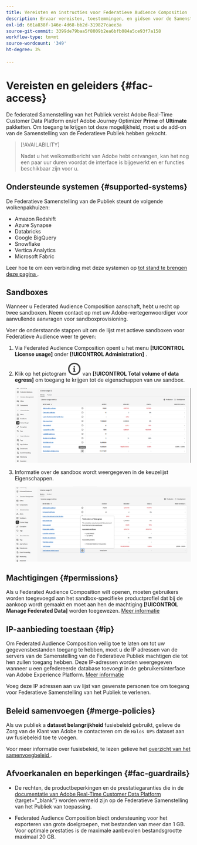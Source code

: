 ```yaml
---
title: Vereisten en instructies voor Federatieve Audience Composition
description: Ervaar vereisten, toestemmingen, en gidsen voor de Samenstelling van de Publiek van de Federatieve
exl-id: 661a838f-146e-4d68-bb2d-319827caee3a
source-git-commit: 3399de79baa5f8009b2ea6bfb084a5ce93f7a158
workflow-type: tm+mt
source-wordcount: '349'
ht-degree: 3%

---
```


# Vereisten en geleiders {#fac-access}

De federated Samenstelling van het Publiek vereist Adobe Real-Time Customer Data Platform en/of Adobe Journey Optimizer **Prime** of **Ultimate** pakketten. Om toegang te krijgen tot deze mogelijkheid, moet u de add-on van de Samenstelling van de Federatieve Publiek hebben gekocht.

>[!AVAILABILITY]
>
>Nadat u het welkomstbericht van Adobe hebt ontvangen, kan het nog een paar uur duren voordat de interface is bijgewerkt en er functies beschikbaar zijn voor u.

## Ondersteunde systemen {#supported-systems}

De Federatieve Samenstelling van de Publiek steunt de volgende wolkenpakhuizen:

* Amazon Redshift
* Azure Synapse
* Databricks
* Google BigQuery
* Snowflake
* Vertica Analytics
* Microsoft Fabric

Leer hoe te om een verbinding met deze systemen op [ tot stand te brengen deze pagina ](../connections/connections.md).

## Sandboxes

Wanneer u Federated Audience Composition aanschaft, hebt u recht op twee sandboxen. Neem contact op met uw Adobe-vertegenwoordiger voor aanvullende aanvragen voor sandboxprovisioning.

Voer de onderstaande stappen uit om de lijst met actieve sandboxen voor Federatieve Audience weer te geven:

1. Via Federated Audience Composition opent u het menu **[!UICONTROL License usage]** onder **[!UICONTROL Administration]** .

1. Klik op het pictogram ![](assets/do-not-localize/Smock_InfoOutline_18_N.svg) van **[!UICONTROL Total volume of data egress]** om toegang te krijgen tot de eigenschappen van uw sandbox.

   ![](assets/sandbox_1.png)

1. Informatie over de sandbox wordt weergegeven in de keuzelijst Eigenschappen.

   ![](assets/sandbox_2.png)

## Machtigingen {#permissions}

Als u Federated Audience Composition wilt openen, moeten gebruikers worden toegevoegd aan het sandbox-specifieke productprofiel dat bij de aankoop wordt gemaakt en moet aan hen de machtiging **[!UICONTROL Manage Federated Data]** worden toegewezen. [Meer informatie](/help/governance-privacy-security/access-control.md)

## IP-aanbieding toestaan {#ip}

Om Federated Audience Composition veilig toe te laten om tot uw gegevensbestanden toegang te hebben, moet u de IP adressen van de servers van de Samenstelling van de Federatieve Publiek machtigen die tot hen zullen toegang hebben. Deze IP-adressen worden weergegeven wanneer u een gefedereerde database toevoegt in de gebruikersinterface van Adobe Experience Platform. [Meer informatie](../connections/connections.md)

Voeg deze IP adressen aan uw lijst van gewenste personen toe om toegang voor Federatieve Samenstelling van het Publiek te verlenen.

## Beleid samenvoegen {#merge-policies}

Als uw publiek a **dataset belangrijkheid** fusiebeleid gebruikt, gelieve de Zorg van de Klant van Adobe te contacteren om de `Halos UPS` dataset aan uw fusiebeleid toe te voegen.

Voor meer informatie over fusiebeleid, te lezen gelieve het [ overzicht van het samenvoegbeleid ](https://experienceleague.adobe.com/nl/docs/experience-platform/profile/merge-policies/overview).

## Afvoerkanalen en beperkingen {#fac-guardrails}

* De rechten, de productbeperkingen en de prestatiegaranties die in de [ documentatie van Adobe Real-Time Customer Data Platform ](https://experienceleague.adobe.com/nl/docs/experience-platform/profile/guardrails){target="_blank"} worden vermeld zijn op de Federatieve Samenstelling van het Publiek van toepassing.

* Federated Audience Composition biedt ondersteuning voor het exporteren van grote doelgroepen, met bestanden van meer dan 1 GB. Voor optimale prestaties is de maximale aanbevolen bestandsgrootte maximaal 20 GB.
